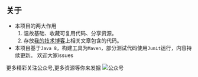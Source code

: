 ## 关于
- 本项目的两大作用
  1. 温故基础、收藏可复用代码、分享资源。
  2. 存放[我的技术博客](https://www.cnblogs.com/mzdljgz/)上相关文章包含的代码。
- 本项目基于```Java 8```，构建工具为```Maven```，部分测试代码使用```Junit```运行，内容持续更新。
欢迎大家issues

更多精彩关注公众号,更多资源等你来发掘
![公众号](https://imgconvert.csdnimg.cn/aHR0cHM6Ly9pbWFnZXMuY25ibG9ncy5jb20vY25ibG9nc19jb20vbXpkbGpnei8xNTQzNTIzL29fd2VjaGF0LnBuZw?x-oss-process=image/format,png)
